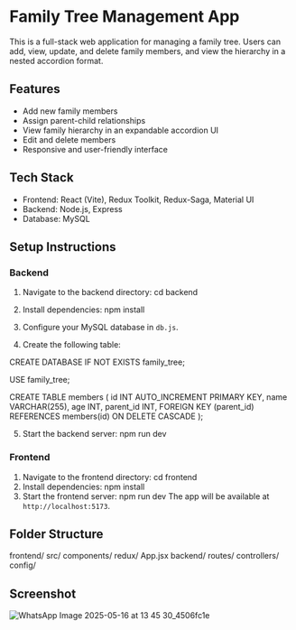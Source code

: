 # Family Tree Management App

This is a full-stack web application for managing a family tree. Users can add, view, update, and delete family members, and view the hierarchy in a nested accordion format.

## Features

- Add new family members
- Assign parent-child relationships
- View family hierarchy in an expandable accordion UI
- Edit and delete members
- Responsive and user-friendly interface

## Tech Stack

- Frontend: React (Vite), Redux Toolkit, Redux-Saga, Material UI
- Backend: Node.js, Express
- Database: MySQL

## Setup Instructions

### Backend

1. Navigate to the backend directory:
   cd backend

2. Install dependencies:
   npm install

3. Configure your MySQL database in `db.js`.

4. Create the following table:

CREATE DATABASE IF NOT EXISTS family_tree;

USE family_tree;

CREATE TABLE members (
id INT AUTO_INCREMENT PRIMARY KEY,
name VARCHAR(255),
age INT,
parent_id INT,
FOREIGN KEY (parent_id) REFERENCES members(id) ON DELETE CASCADE
);


5. Start the backend server:
   npm run dev

### Frontend

1. Navigate to the frontend directory:
   cd frontend
2. Install dependencies:
   npm install
3. Start the frontend server:
   npm run dev
   The app will be available at `http://localhost:5173`.

## Folder Structure

frontend/
src/
components/
redux/
App.jsx
backend/
routes/
controllers/
config/

## Screenshot

![WhatsApp Image 2025-05-16 at 13 45 30_4506fc1e](https://github.com/user-attachments/assets/6c3d7cd3-a20d-4ce5-8283-dc168bd00c3c)

